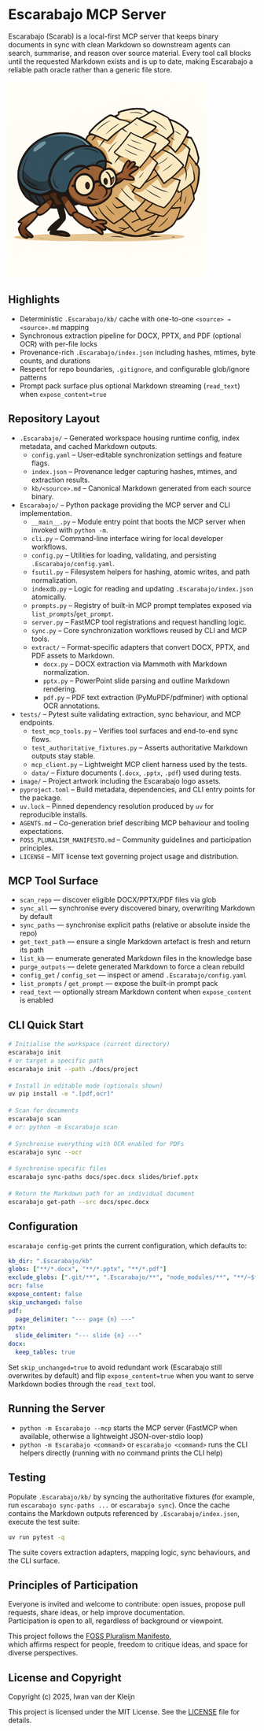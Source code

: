 # Escarabajo MCP Server

Escarabajo (Scarab) is a local-first MCP server that keeps binary documents in sync with clean Markdown so downstream agents can search, summarise, and reason over source material. Every tool call blocks until the requested Markdown exists and is up to date, making Escarabajo a reliable path oracle rather than a generic file store.

![Escarabajo logo](image/escarabajo-small.png)

## Highlights

- Deterministic `.Escarabajo/kb/` cache with one-to-one `<source> → <source>.md` mapping
- Synchronous extraction pipeline for DOCX, PPTX, and PDF (optional OCR) with per-file locks
- Provenance-rich `.Escarabajo/index.json` including hashes, mtimes, byte counts, and durations
- Respect for repo boundaries, `.gitignore`, and configurable glob/ignore patterns
- Prompt pack surface plus optional Markdown streaming (`read_text`) when `expose_content=true`

## Repository Layout

- `.Escarabajo/` – Generated workspace housing runtime config, index metadata, and cached Markdown outputs.
  - `config.yaml` – User-editable synchronization settings and feature flags.
  - `index.json` – Provenance ledger capturing hashes, mtimes, and extraction results.
  - `kb/<source>.md` – Canonical Markdown generated from each source binary.
- `Escarabajo/` – Python package providing the MCP server and CLI implementation.
  - `__main__.py` – Module entry point that boots the MCP server when invoked with `python -m`.
  - `cli.py` – Command-line interface wiring for local developer workflows.
  - `config.py` – Utilities for loading, validating, and persisting `.Escarabajo/config.yaml`.
  - `fsutil.py` – Filesystem helpers for hashing, atomic writes, and path normalization.
  - `indexdb.py` – Logic for reading and updating `.Escarabajo/index.json` atomically.
  - `prompts.py` – Registry of built-in MCP prompt templates exposed via `list_prompts`/`get_prompt`.
  - `server.py` – FastMCP tool registrations and request handling logic.
  - `sync.py` – Core synchronization workflows reused by CLI and MCP tools.
  - `extract/` – Format-specific adapters that convert DOCX, PPTX, and PDF assets to Markdown.
    - `docx.py` – DOCX extraction via Mammoth with Markdown normalization.
    - `pptx.py` – PowerPoint slide parsing and outline Markdown rendering.
    - `pdf.py` – PDF text extraction (PyMuPDF/pdfminer) with optional OCR annotations.
- `tests/` – Pytest suite validating extraction, sync behaviour, and MCP endpoints.
  - `test_mcp_tools.py` – Verifies tool surfaces and end-to-end sync flows.
  - `test_authoritative_fixtures.py` – Asserts authoritative Markdown outputs stay stable.
  - `mcp_client.py` – Lightweight MCP client harness used by the tests.
  - `data/` – Fixture documents (`.docx`, `.pptx`, `.pdf`) used during tests.
- `image/` – Project artwork including the Escarabajo logo assets.
- `pyproject.toml` – Build metadata, dependencies, and CLI entry points for the package.
- `uv.lock` – Pinned dependency resolution produced by `uv` for reproducible installs.
- `AGENTS.md` – Co-generation brief describing MCP behaviour and tooling expectations.
- `FOSS_PLURALISM_MANIFESTO.md` – Community guidelines and participation principles.
- `LICENSE` – MIT license text governing project usage and distribution.

## MCP Tool Surface

- `scan_repo` — discover eligible DOCX/PPTX/PDF files via glob
- `sync_all` — synchronise every discovered binary, overwriting Markdown by default
- `sync_paths` — synchronise explicit paths (relative or absolute inside the repo)
- `get_text_path` — ensure a single Markdown artefact is fresh and return its path
- `list_kb` — enumerate generated Markdown files in the knowledge base
- `purge_outputs` — delete generated Markdown to force a clean rebuild
- `config_get` / `config_set` — inspect or amend `.Escarabajo/config.yaml`
- `list_prompts` / `get_prompt` — expose the built-in prompt pack
- `read_text` — optionally stream Markdown content when `expose_content` is enabled

## CLI Quick Start

```bash
# Initialise the workspace (current directory)
escarabajo init
# or target a specific path
escarabajo init --path ./docs/project

# Install in editable mode (optionals shown)
uv pip install -e ".[pdf,ocr]"

# Scan for documents
escarabajo scan
# or: python -m Escarabajo scan

# Synchronise everything with OCR enabled for PDFs
escarabajo sync --ocr

# Synchronise specific files
escarabajo sync-paths docs/spec.docx slides/brief.pptx

# Return the Markdown path for an individual document
escarabajo get-path --src docs/spec.docx
```

## Configuration

`escarabajo config-get` prints the current configuration, which defaults to:

```yaml
kb_dir: ".Escarabajo/kb"
globs: ["**/*.docx", "**/*.pptx", "**/*.pdf"]
exclude_globs: [".git/**", ".Escarabajo/**", "node_modules/**", "**/~$*", "**/*.tmp"]
ocr: false
expose_content: false
skip_unchanged: false
pdf:
  page_delimiter: "--- page {n} ---"
pptx:
  slide_delimiter: "--- slide {n} ---"
docx:
  keep_tables: true
```

Set `skip_unchanged=true` to avoid redundant work (Escarabajo still overwrites by default) and flip `expose_content=true` when you want to serve Markdown bodies through the `read_text` tool.

## Running the Server

- `python -m Escarabajo --mcp` starts the MCP server (FastMCP when available, otherwise a lightweight JSON-over-stdio loop)
- `python -m Escarabajo <command>` or `escarabajo <command>` runs the CLI helpers directly (running with no command prints the CLI help)

## Testing

Populate `.Escarabajo/kb/` by syncing the authoritative fixtures (for example, run `escarabajo sync-paths ...` or `escarabajo sync`). Once the cache contains the Markdown outputs referenced by `.Escarabajo/index.json`, execute the test suite:

```bash
uv run pytest -q
```

The suite covers extraction adapters, mapping logic, sync behaviours, and the CLI surface.


## Principles of Participation

Everyone is invited and welcome to contribute: open issues, propose pull requests, share ideas, or help improve documentation.  
Participation is open to all, regardless of background or viewpoint.  

This project follows the [FOSS Pluralism Manifesto](./FOSS_PLURALISM_MANIFESTO.md),  
which affirms respect for people, freedom to critique ideas, and space for diverse perspectives.  


## License and Copyright

Copyright (c) 2025, Iwan van der Kleijn

This project is licensed under the MIT License. See the [LICENSE](LICENSE) file for details.

